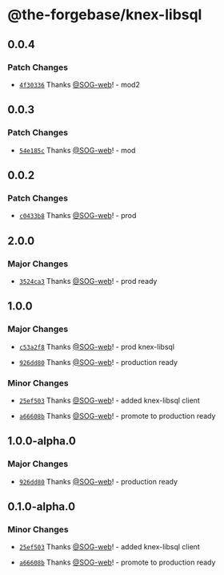 # @the-forgebase/knex-libsql

## 0.0.4

### Patch Changes

- [`4f30336`](https://github.com/The-ForgeBase/forgebase-ts/commit/4f30336a64c97ce9a6aaa527f545c8e3c0d3b126) Thanks [@SOG-web](https://github.com/SOG-web)! - mod2

## 0.0.3

### Patch Changes

- [`54e185c`](https://github.com/The-ForgeBase/forgebase-ts/commit/54e185c09642dca1d5f7646b33b7f0582ff48753) Thanks [@SOG-web](https://github.com/SOG-web)! - mod

## 0.0.2

### Patch Changes

- [`c0433b8`](https://github.com/The-ForgeBase/forgebase-ts/commit/c0433b87c9763202cf33c0255519089d4e181db4) Thanks [@SOG-web](https://github.com/SOG-web)! - prod

## 2.0.0

### Major Changes

- [`3524ca3`](https://github.com/The-ForgeBase/forgebase-ts/commit/3524ca35049c29bd338659af79cae85bb6e594f9) Thanks [@SOG-web](https://github.com/SOG-web)! - prod ready

## 1.0.0

### Major Changes

- [`c53a2f8`](https://github.com/The-ForgeBase/forgebase-ts/commit/c53a2f81d48561b46fb06c01017a8a9a9a0d0885) Thanks [@SOG-web](https://github.com/SOG-web)! - prod knex-libsql

- [`926dd80`](https://github.com/The-ForgeBase/forgebase-ts/commit/926dd80ae096ee1a8a02f4460a77b4bad3e718df) Thanks [@SOG-web](https://github.com/SOG-web)! - production ready

### Minor Changes

- [`25ef503`](https://github.com/The-ForgeBase/forgebase-ts/commit/25ef5034572e1ae3b3899f78b72428acbbe72219) Thanks [@SOG-web](https://github.com/SOG-web)! - added knex-libsql client

- [`a66608b`](https://github.com/The-ForgeBase/forgebase-ts/commit/a66608b7ffd4463687d20960de7a8db19ee5f783) Thanks [@SOG-web](https://github.com/SOG-web)! - promote to production ready

## 1.0.0-alpha.0

### Major Changes

- [`926dd80`](https://github.com/The-ForgeBase/forgebase-ts/commit/926dd80ae096ee1a8a02f4460a77b4bad3e718df) Thanks [@SOG-web](https://github.com/SOG-web)! - production ready

## 0.1.0-alpha.0

### Minor Changes

- [`25ef503`](https://github.com/The-ForgeBase/forgebase-ts/commit/25ef5034572e1ae3b3899f78b72428acbbe72219) Thanks [@SOG-web](https://github.com/SOG-web)! - added knex-libsql client

- [`a66608b`](https://github.com/The-ForgeBase/forgebase-ts/commit/a66608b7ffd4463687d20960de7a8db19ee5f783) Thanks [@SOG-web](https://github.com/SOG-web)! - promote to production ready
